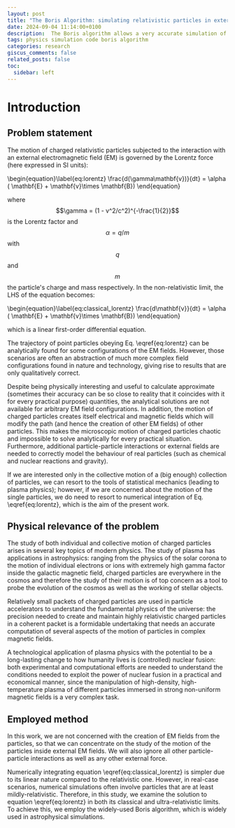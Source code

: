 ```yaml
---
layout: post
title: "The Boris Algorithm: simulating relativistic particles in external EM fields"
date: 2024-09-04 11:14:00+0100
description:  The Boris algorithm allows a very accurate simulation of the motion of electrically charged particles in the rpesence of external EM fields.
tags: physics simulation code boris algorithm
categories: research
giscus_comments: false
related_posts: false
toc:
  sidebar: left
---
```


# Introduction

## Problem statement

The motion of charged relativistic particles subjected to the interaction with an external electromagnetic field (EM) is governed by the Lorentz force (here expressed in SI units):

\begin{equation}\label{eq:lorentz}
    \frac{d(\gamma\mathbf{v})}{dt} = \alpha ( \mathbf{E} + \mathbf{v}\times \mathbf{B})
\end{equation}

where $$\gamma = (1 - v^2/c^2)^{-\frac{1}{2}}$$ is the Lorentz factor and $$\alpha = q/m$$ with $$q$$ and $$m$$ the particle's charge and mass respectively. In the non-relativistic limit, the LHS of the equation becomes:

\begin{equation}\label{eq:classical_lorentz}
    \frac{d\mathbf{v}}{dt} = \alpha ( \mathbf{E} + \mathbf{v}\times \mathbf{B})
\end{equation}

which is a linear first-order differential equation.

The trajectory of point particles obeying Eq. \eqref{eq:lorentz} can be analytically found for some configurations of the EM fields. However, those scenarios are often an abstraction of much more complex field configurations found in nature and technology, giving rise to results that are only qualitatively correct.

Despite being physically interesting and useful to calculate approximate (sometimes their accuracy can be so close to reality that it coincides with it for every practical purpose) quantities, the analytical solutions are not available for arbitrary EM field configurations. In addition, the motion of charged particles creates itself electrical and magnetic fields which will modify the path (and hence the creation of other EM fields) of other particles. This makes the microscopic motion of charged particles chaotic and impossible to solve analytically for every practical situation. Furthermore, additional particle-particle interactions or external fields are needed to correctly model the behaviour of real particles (such as chemical and nuclear reactions and gravity).

If we are interested only in the collective motion of a (big enough) collection of particles, we can resort to the tools of statistical mechanics (leading to plasma physics); however, if we are concerned about the motion of the single particles, we do need to resort to numerical integration of Eq. \eqref{eq:lorentz}, which is the aim of the present work.

## Physical relevance of the problem

The study of both individual and collective motion of charged particles arises in several key topics of modern physics. The study of plasma has applications in astrophysics: ranging from the physics of the solar corona to the motion of individual electrons or ions with extremely high gamma factor inside the galactic magnetic field, charged particles are everywhere in the cosmos and therefore the study of their motion is of top concern as a tool to probe the evolution of the cosmos as well as the working of stellar objects.

Relatively small packets of charged particles are used in particle accelerators to understand the fundamental physics of the universe: the precision needed to create and maintain highly relativistic charged particles in a coherent packet is a formidable undertaking that needs an accurate computation of several aspects of the motion of particles in complex magnetic fields.

A technological application of plasma physics with the potential to be a long-lasting change to how humanity lives is (controlled) nuclear fusion: both experimental and computational efforts are needed to understand the conditions needed to exploit the power of nuclear fusion in a practical and economical manner, since the manipulation of high-density, high-temperature plasma of different particles immersed in strong non-uniform magnetic fields is a very complex task.

## Employed method

In this work, we are not concerned with the creation of EM fields from the particles, so that we can concentrate on the study of the motion of the particles inside external EM fields. We will also ignore all other particle-particle interactions as well as any other external force.

Numerically integrating equation \eqref{eq:classical_lorentz} is simpler due to its linear nature compared to the relativistic one. However, in real-case scenarios, numerical simulations often involve particles that are at least mildly-relativistic. Therefore, in this study, we examine the solution to equation \eqref{eq:lorentz} in both its classical and ultra-relativistic limits. To achieve this, we employ the widely-used Boris algorithm, which is widely used in astrophysical simulations.
